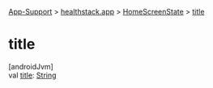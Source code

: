 
[App-Support](../../../app-support.html) > [healthstack.app](../index.html) > [HomeScreenState](index.html) > [title](title.html)



# title



[androidJvm]\
val [title](title.html): [String](https://kotlinlang.org/api/latest/jvm/stdlib/kotlin/-string/index.html)




